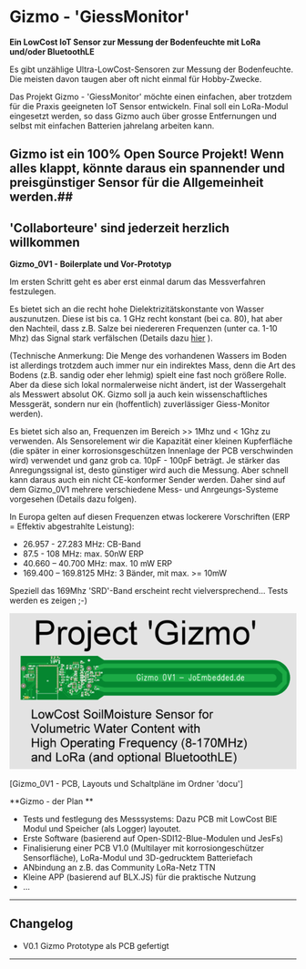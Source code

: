 # Gizmo - 'GiessMonitor' #
**Ein LowCost IoT Sensor zur Messung der Bodenfeuchte mit LoRa und/oder BluetoothLE**

Es gibt unzählige Ultra-LowCost-Sensoren zur Messung der Bodenfeuchte.
Die meisten davon taugen aber oft nicht einmal für Hobby-Zwecke.

Das Projekt Gizmo - 'GiessMonitor' möchte einen einfachen, aber trotzdem
für die Praxis geeigneten IoT Sensor entwickeln. Final soll ein LoRa-Modul
eingesetzt werden, so dass Gizmo auch über grosse Entfernungen und selbst mit
einfachen Batterien jahrelang arbeiten kann. 

## Gizmo ist ein 100% Open Source Projekt! Wenn alles klappt, könnte daraus ein spannender und preisgünstiger Sensor für die Allgemeinheit werden.##
## 'Collaborteure' sind jederzeit herzlich willkommen ##


**Gizmo_0V1 - Boilerplate und Vor-Prototyp**

Im ersten Schritt geht es aber erst einmal darum das Messverfahren festzulegen.

Es bietet sich an die recht hohe Dielektrizitätskonstante von Wasser auszunutzen. 
Diese ist bis ca. 1 GHz recht konstant (bei ca. 80), hat aber den Nachteil, dass z.B. Salze bei
niedereren Frequenzen (unter ca. 1-10 Mhz) das Signal stark verfälschen
(Details dazu [hier](https://de.wikipedia.org/wiki/Permittivit%C3%A4t) ).

(Technische Anmerkung: Die Menge des vorhandenen Wassers im Boden ist allerdings trotzdem auch immer nur ein indirektes Mass,
denn die Art des Bodens (z.B. sandig oder eher lehmig) spielt eine fast noch größere Rolle. Aber da diese sich lokal normalerweise nicht ändert,
ist der Wassergehalt als Messwert absolut OK. Gizmo soll ja auch kein wissenschaftliches Messgerät, sondern nur ein (hoffentlich) zuverlässiger Giess-Monitor werden).

Es bietet sich also an, Frequenzen im Bereich >> 1Mhz und < 1Ghz zu verwenden. Als Sensorelement wir die Kapazität einer kleinen 
Kupferfläche (die später in einer korrosionsgeschützen Innenlage der PCB verschwinden wird) verwendet und ganz grob ca. 10pF - 100pF beträgt.
Je stärker das Anregungssignal ist, desto günstiger wird auch die Messung. Aber schnell kann daraus auch ein nicht CE-konformer Sender werden.
Daher sind auf dem Gizmo_0V1 mehrere verschiedene Mess- und Anrgeungs-Systeme vorgesehen (Details dazu folgen). 

In Europa gelten auf diesen Frequenzen etwas lockerere Vorschriften (ERP = Effektiv abgestrahlte Leistung):
- 26.957 - 27.283 MHz: CB-Band
- 87.5 - 108 MHz: max. 50nW ERP 
- 40.660 – 40.700 MHz: max. 10 mW ERP
- 169.400 – 169.8125 MHz: 3 Bänder, mit max. >= 10mW

Speziell das 169Mhz 'SRD'-Band erscheint recht vielversprechend... Tests werden es zeigen ;-)

![Gizmo_0V1](./docu/pgizmo01.png)

[Gizmo_0V1 - PCB, Layouts und Schaltpläne im Ordner 'docu']


**Gizmo - der Plan **
- Tests und festlegung des Messsystems: Dazu PCB mit LowCost BlE Modul und Speicher (als Logger) layoutet.
- Erste Software (basierend auf Open-SDI12-Blue-Modulen und JesFs)
- Finalisierung einer PCB V1.0 (Multilayer mit korrosiongeschützer Sensorfläche), LoRa-Modul und 3D-gedrucktem Batteriefach
- ANbindung an z.B. das Community LoRa-Netz TTN
- Kleine APP (basierend auf BLX.JS) für die praktische Nutzung
- ...

---

## Changelog  ##
- V0.1  Gizmo Prototype als PCB gefertigt

---

